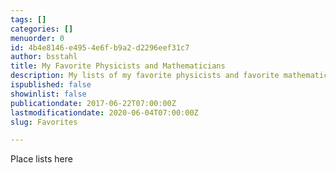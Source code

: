 ```yaml
---
tags: []
categories: []
menuorder: 0
id: 4b4e8146-e495-4e6f-b9a2-d2296eef31c7
author: bsstahl
title: My Favorite Physicists and Mathematicians
description: My lists of my favorite physicists and favorite mathematicians
ispublished: false
showinlist: false
publicationdate: 2017-06-22T07:00:00Z
lastmodificationdate: 2020-06-04T07:00:00Z
slug: Favorites

---
```

Place lists here